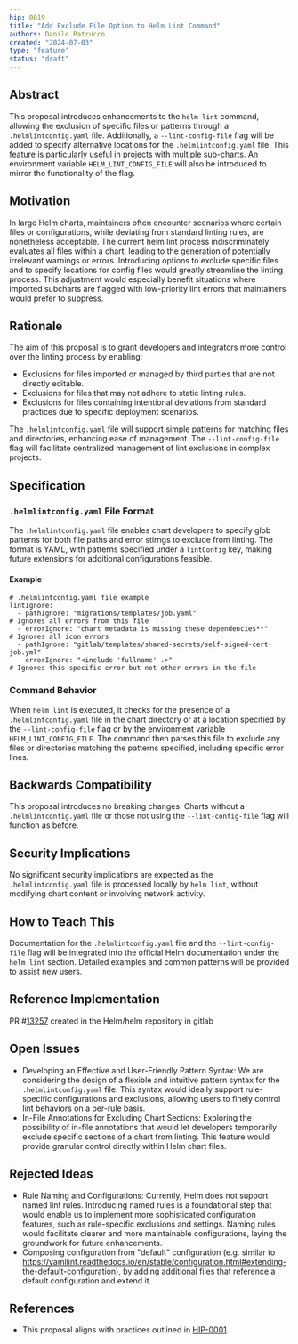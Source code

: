 ```yaml
--- 
hip: 0019
title: "Add Exclude File Option to Helm Lint Command"
authors: Danilo Patrucco
created: "2024-07-03"
type: "feature"
status: "draft"
---
```


## Abstract
This proposal introduces enhancements to the `helm lint` command, allowing the exclusion of specific files or patterns through a `.helmlintconfig.yaml` file. Additionally, a `--lint-config-file` flag will be added to specify alternative locations for the `.helmlintconfig.yaml` file. This feature is particularly useful in projects with multiple sub-charts. An environment variable `HELM_LINT_CONFIG_FILE` will also be introduced to mirror the functionality of the flag.

## Motivation
In large Helm charts, maintainers often encounter scenarios where certain files or configurations, while deviating from standard linting rules, are nonetheless acceptable. The current helm lint process indiscriminately evaluates all files within a chart, leading to the generation of potentially irrelevant warnings or errors. Introducing options to exclude specific files and to specify locations for config files would greatly streamline the linting process. This adjustment would especially benefit situations where imported subcharts are flagged with low-priority lint errors that maintainers would prefer to suppress.

## Rationale
The aim of this proposal is to grant developers and integrators more control over the linting process by enabling:
- Exclusions for files imported or managed by third parties that are not directly editable.
- Exclusions for files that may not adhere to static linting rules.
- Exclusions for files containing intentional deviations from standard practices due to specific deployment scenarios.

The `.helmlintconfig.yaml` file will support simple patterns for matching files and directories, enhancing ease of management. The `--lint-config-file` flag will facilitate centralized management of lint exclusions in complex projects.

## Specification
### `.helmlintconfig.yaml` File Format
The `.helmlintconfig.yaml` file enables chart developers to specify glob patterns for both file paths and error stirngs to exclude from linting. The format is YAML, with patterns specified under a `lintConfig` key, making future extensions for additional configurations feasible.

#### Example
```
# .helmlintconfig.yaml file example
lintIgnore:
  - pathIgnore: "migrations/templates/job.yaml"                                       # Ignores all errors from this file
  - errorIgnore: "chart metadata is missing these dependencies**"                     # Ignores all icon errors
  - pathIgnore: "gitlab/templates/shared-secrets/self-signed-cert-job.yml"
    errorIgnore: "<include 'fullname' .>"                                             # Ignores this specific error but not other errors in the file
```

### Command Behavior
When `helm lint` is executed, it checks for the presence of a `.helmlintconfig.yaml` file in the chart directory or at a location specified by the `--lint-config-file` flag or by the environment variable `HELM_LINT_CONFIG_FILE`. The command then parses this file to exclude any files or directories matching the patterns specified, including specific error lines.

## Backwards Compatibility
This proposal introduces no breaking changes. Charts without a `.helmlintconfig.yaml` file or those not using the `--lint-config-file` flag will function as before.

## Security Implications
No significant security implications are expected as the `.helmlintconfig.yaml` file is processed locally by `helm lint`, without modifying chart content or involving network activity.

## How to Teach This
Documentation for the `.helmlintconfig.yaml` file and the `--lint-config-file` flag will be integrated into the official Helm documentation under the `helm lint` section. Detailed examples and common patterns will be provided to assist new users.

## Reference Implementation
PR #[13257](https://github.com/helm/helm/pull/13257) created in the Helm/helm repository in gitlab 

## Open Issues
- Developing an Effective and User-Friendly Pattern Syntax: We are considering the design of a flexible and intuitive pattern syntax for the `.helmlintconfig.yaml` file. This syntax would ideally support rule-specific configurations and exclusions, allowing users to finely control lint behaviors on a per-rule basis.
- In-File Annotations for Excluding Chart Sections: Exploring the possibility of in-file annotations that would let developers temporarily exclude specific sections of a chart from linting. This feature would provide granular control directly within Helm chart files.

## Rejected Ideas
- Rule Naming and Configurations: Currently, Helm does not support named lint rules. Introducing named rules is a foundational step that would enable us to implement more sophisticated configuration features, such as rule-specific exclusions and settings. Naming rules would facilitate clearer and more maintainable configurations, laying the groundwork for future enhancements.
- Composing configuration from "default" configuration (e.g. similar to https://yamllint.readthedocs.io/en/stable/configuration.html#extending-the-default-configuration), by adding additional files that reference a default configuration and extend it.

## References
- This proposal aligns with practices outlined in [HIP-0001](https://github.com/helm/community/blob/master/hips/hip-0001.md).
